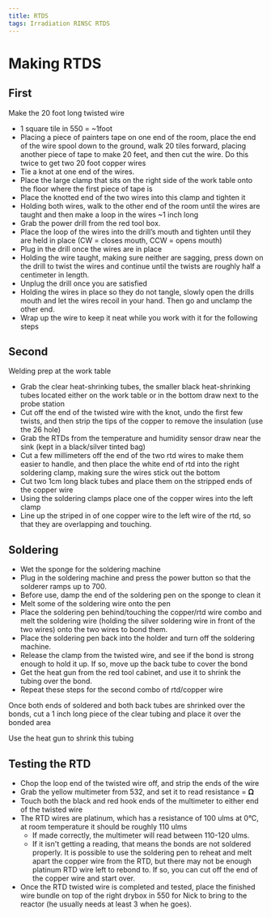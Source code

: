 ```yaml
---
title: RTDS 
tags: Irradiation RINSC RTDS
---
```


# Making RTDS

## First

Make the 20 foot long twisted wire
* 1 square tile in 550 = ~1foot
* Placing a piece of painters tape on one end of the room, place the end of the wire spool down to the ground, walk 20 tiles forward, placing another piece of tape to make 20 feet, and then cut the wire. Do this twice to get two 20 foot copper wires
* Tie a knot at one end of the wires. 
* Place the large clamp that sits on the right side of the work table onto the floor where the first piece of tape is 
* Place the knotted end of the two wires into this clamp and tighten it 
* Holding both wires, walk to the other end of the room until the wires are taught and then make a loop in the wires ~1 inch long
* Grab the power drill from the red tool box.
* Place the loop of the wires into the drill’s mouth and tighten until they are held in place (CW = closes mouth, CCW = opens mouth)
* Plug in the drill once the wires are in place
* Holding the wire taught, making sure neither are sagging, press down on the drill to twist the wires and continue until the twists are roughly half a centimeter in length.
* Unplug the drill once you are satisfied 
* Holding the wires in place so they do not tangle, slowly open the drills mouth and let the wires recoil in your hand. Then go and unclamp the other end.
* Wrap up the wire to keep it neat while you work with it for the following steps

## Second 

Welding prep at the work table
* Grab the clear heat-shrinking tubes, the smaller black heat-shrinking tubes located either on the work table or in the bottom draw next to the probe station
* Cut off the end of the twisted wire with the knot, undo the first few twists, and then strip the tips of the copper to remove the insulation (use the 26 hole)
* Grab the RTDs from the temperature and humidity sensor draw near the sink (kept in a black/silver tinted bag)
* Cut a few millimeters off the end of the two rtd wires to make them easier to handle, and then place the white end of rtd into the right soldering clamp, making sure the wires stick out the bottom
* Cut two 1cm long black tubes and place them on the stripped ends of the copper wire 
* Using the soldering clamps place one of the copper wires into the left clamp 
* Line up the striped in of one copper wire to the left wire of the rtd, so that they are overlapping and touching.

## Soldering
* Wet the sponge for the soldering machine 
* Plug in the soldering machine and press the power button so that the solderer ramps up to 700.
* Before use, damp the end of the soldering pen on the sponge to clean it
* Melt some of the soldering wire onto the pen
* Place the soldering pen behind/touching the copper/rtd wire combo and melt the soldering wire (holding the silver soldering wire in front of the two wires) onto the two wires to bond them. 
* Place the soldering pen back into the holder and turn off the soldering machine. 
* Release the clamp from the twisted wire, and see if the bond is strong enough to hold it up. If so, move up the back tube to cover the bond
* Get the heat gun from the red tool cabinet, and use it to shrink the tubing over the bond.
* Repeat these steps for the second combo of rtd/copper wire

Once both ends of soldered and both back tubes are shrinked over the bonds, cut a 1 inch long piece of the clear tubing and place it over the bonded area

Use the heat gun to shrink this tubing
## Testing the RTD
* Chop the loop end of the twisted wire off, and strip the ends of the wire
* Grab the yellow multimeter from 532, and set it to read resistance = 𝛀
* Touch both the black and red hook ends of the multimeter to either end of the twisted wire
* The RTD wires are platinum, which has a resistance of 100 ulms at 0°C, at room temperature it should be roughly 110 ulms 
    * If made correctly, the multimeter will read between 110-120 ulms. 
    * If it isn't getting a reading, that means the bonds are not soldered properly. It is possible to use the soldering pen to reheat and melt apart the copper wire from the RTD, but there may not be enough platinum RTD wire left to rebond to. If so, you can cut off the end of the copper wire and start over.
* Once the RTD twisted wire is completed and tested, place the finished wire bundle on top of the right drybox in 550 for Nick to bring to the reactor (he usually needs at least 3 when he goes). 